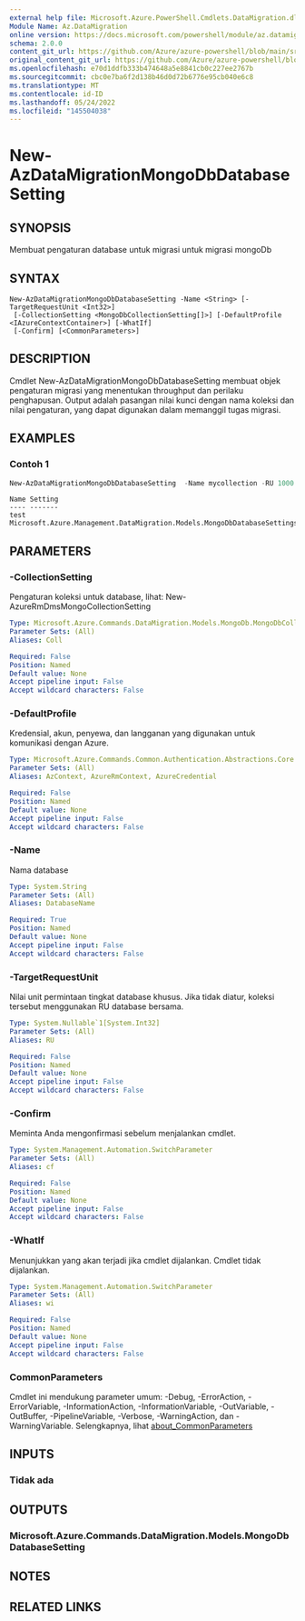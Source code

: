 ```yaml
---
external help file: Microsoft.Azure.PowerShell.Cmdlets.DataMigration.dll-Help.xml
Module Name: Az.DataMigration
online version: https://docs.microsoft.com/powershell/module/az.datamigration/new-azdatamigrationmongodbdatabasesetting
schema: 2.0.0
content_git_url: https://github.com/Azure/azure-powershell/blob/main/src/DataMigration/DataMigration/help/New-AzDataMigrationMongoDbDatabaseSetting.md
original_content_git_url: https://github.com/Azure/azure-powershell/blob/main/src/DataMigration/DataMigration/help/New-AzDataMigrationMongoDbDatabaseSetting.md
ms.openlocfilehash: e70d1ddfb333b474648a5e8841cb0c227ee2767b
ms.sourcegitcommit: cbc0e7ba6f2d138b46d0d72b6776e95cb040e6c8
ms.translationtype: MT
ms.contentlocale: id-ID
ms.lasthandoff: 05/24/2022
ms.locfileid: "145504038"
---
```

# New-AzDataMigrationMongoDbDatabaseSetting

## SYNOPSIS
Membuat pengaturan database untuk migrasi untuk migrasi mongoDb

## SYNTAX

```
New-AzDataMigrationMongoDbDatabaseSetting -Name <String> [-TargetRequestUnit <Int32>]
 [-CollectionSetting <MongoDbCollectionSetting[]>] [-DefaultProfile <IAzureContextContainer>] [-WhatIf]
 [-Confirm] [<CommonParameters>]
```

## DESCRIPTION
Cmdlet New-AzDataMigrationMongoDbDatabaseSetting membuat objek pengaturan migrasi yang menentukan throughput dan perilaku penghapusan.
Output adalah pasangan nilai kunci dengan nama koleksi dan nilai pengaturan, yang dapat digunakan dalam memanggil tugas migrasi.

## EXAMPLES

### Contoh 1
```powershell
New-AzDataMigrationMongoDbDatabaseSetting  -Name mycollection -RU 1000 -CollectionSetting @($coll1, $coll2)
```

```output
Name Setting
---- -------
test Microsoft.Azure.Management.DataMigration.Models.MongoDbDatabaseSettings
```

## PARAMETERS

### -CollectionSetting
Pengaturan koleksi untuk database, lihat: New-AzureRmDmsMongoCollectionSetting

```yaml
Type: Microsoft.Azure.Commands.DataMigration.Models.MongoDb.MongoDbCollectionSetting[]
Parameter Sets: (All)
Aliases: Coll

Required: False
Position: Named
Default value: None
Accept pipeline input: False
Accept wildcard characters: False
```

### -DefaultProfile
Kredensial, akun, penyewa, dan langganan yang digunakan untuk komunikasi dengan Azure.

```yaml
Type: Microsoft.Azure.Commands.Common.Authentication.Abstractions.Core.IAzureContextContainer
Parameter Sets: (All)
Aliases: AzContext, AzureRmContext, AzureCredential

Required: False
Position: Named
Default value: None
Accept pipeline input: False
Accept wildcard characters: False
```

### -Name
Nama database

```yaml
Type: System.String
Parameter Sets: (All)
Aliases: DatabaseName

Required: True
Position: Named
Default value: None
Accept pipeline input: False
Accept wildcard characters: False
```

### -TargetRequestUnit
Nilai unit permintaan tingkat database khusus. Jika tidak diatur, koleksi tersebut menggunakan RU database bersama.

```yaml
Type: System.Nullable`1[System.Int32]
Parameter Sets: (All)
Aliases: RU

Required: False
Position: Named
Default value: None
Accept pipeline input: False
Accept wildcard characters: False
```

### -Confirm
Meminta Anda mengonfirmasi sebelum menjalankan cmdlet.

```yaml
Type: System.Management.Automation.SwitchParameter
Parameter Sets: (All)
Aliases: cf

Required: False
Position: Named
Default value: None
Accept pipeline input: False
Accept wildcard characters: False
```

### -WhatIf
Menunjukkan yang akan terjadi jika cmdlet dijalankan. Cmdlet tidak dijalankan.

```yaml
Type: System.Management.Automation.SwitchParameter
Parameter Sets: (All)
Aliases: wi

Required: False
Position: Named
Default value: None
Accept pipeline input: False
Accept wildcard characters: False
```

### CommonParameters
Cmdlet ini mendukung parameter umum: -Debug, -ErrorAction, -ErrorVariable, -InformationAction, -InformationVariable, -OutVariable, -OutBuffer, -PipelineVariable, -Verbose, -WarningAction, dan -WarningVariable. Selengkapnya, lihat [about_CommonParameters](http://go.microsoft.com/fwlink/?LinkID=113216)

## INPUTS

### Tidak ada

## OUTPUTS

### Microsoft.Azure.Commands.DataMigration.Models.MongoDbDatabaseSetting

## NOTES

## RELATED LINKS
